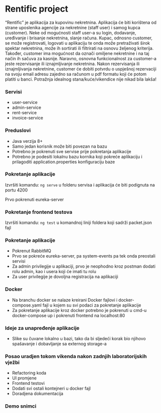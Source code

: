 # Rentific project

“Rentific” je aplikacija za kupovinu nekretnina. Aplikacija će biti korištena od strane uposlenika agencije za nekretnine (staff user) i samog kupca (customer). Neke od mogućnosti staff user-a su login, dodavanje, uređivanje i brisanje nekretnina, slanje računa. Kupac, odnosno customer, se može registrovati, logovati u aplikaciju te onda može pretraživati širok spektar nekretnina, može ih sortirati ili filtrirati na osnovu željenog kriterija. Također, customer ima mogućnost da označi omiljene nekretnine i na taj način ih sačuva za kasnije. Naravno, osnovna funkcionalnost za customer-a jeste rezervisanje ili iznajmljivanje nekretnina. Nakon rezervisanja ili iznajmljivanja nekretnine, customer će dobiti potvrdu o uspješnoj rezervaciji na svoju email adresu zajedno sa računom u pdf formatu koji će potom platiti u banci. Potražnja idealnog stana/kuće/vikendice nije nikad bila lakša!

### Servisi

* user-service
* admin-service
* rent-service
* invoice-service

### Preduslovi

* Java verzija 8+
* Samo jedan korisnik može biti povezan na bazu
* Potrebno je pokrenuti sve servise prije pokretanja aplikacije
* Potrebno je podesiti lokalnu bazu kornika koji pokreće aplikaciju i prilagoditi application.properties konfiguraciju baze

### Pokretanje aplikacije

Izvršiti komandu: ```ng serve``` u folderu servisa i aplikacija će biti podignuta na portu 4200

Prvo pokrenuti eureka-server

### Pokretanje frontend testova

Izvršiti komandu: ```ng test``` u komandnoj liniji foldera koji sadrži packet.json fajl

### Pokretanje aplikacije
* Pokrenut RabbitMQ
* Prvo se pokreće eureka-server, pa system-events pa tek onda preostali servisi
* Za admin privilegije u aplikaciji, prvo je neophodno kroz postman dodati rolu admin, kao i usera koji će imati tu rolu
* Za user privilegije je dovoljna registracija na aplikaciji

### Docker
* Na branchu docker se nalaze kreirani Docker fajlovi i docker-compose.yaml fajl u kojem su svi podaci za pokretanje aplikacije
* Za pokretanje aplikacije kroz docker potrebno je pokrenuti u cmd-u docker-compose up i pokrenuti frontend na localhost:80

### Ideje za unapređenje aplikacije
* Slike su čuvane lokalno u bazi, tako da bi sljedeći korak bio njihovo spašavanje i dobavljanje sa externog storage-a 

### Posao uradjen tokom vikenda nakon zadnjih laboratorijskih vježbi
* Refactoring koda
* UI promjene
* Frontend testovi
* Dodati svi ostali kontejneri u docker fajl
* Doradjena dokumentacija

### Demo snimci




